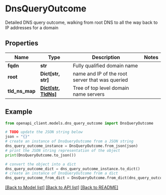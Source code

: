 # DnsQueryOutcome

Detailed DNS query outcome, walking from root DNS to all the way back to IP addresses for a domain

## Properties

Name | Type | Description | Notes
------------ | ------------- | ------------- | -------------
**fqdn** | **str** | Fully qualified domain name | 
**root** | **Dict[str, str]** | name and IP of the root server that was queried | 
**tld_ns_map** | [**Dict[str, TldNs]**](TldNs.md) | Tree of top level domain name servers | 

## Example

```python
from openapi_client.models.dns_query_outcome import DnsQueryOutcome

# TODO update the JSON string below
json = "{}"
# create an instance of DnsQueryOutcome from a JSON string
dns_query_outcome_instance = DnsQueryOutcome.from_json(json)
# print the JSON string representation of the object
print(DnsQueryOutcome.to_json())

# convert the object into a dict
dns_query_outcome_dict = dns_query_outcome_instance.to_dict()
# create an instance of DnsQueryOutcome from a dict
dns_query_outcome_from_dict = DnsQueryOutcome.from_dict(dns_query_outcome_dict)
```
[[Back to Model list]](../README.md#documentation-for-models) [[Back to API list]](../README.md#documentation-for-api-endpoints) [[Back to README]](../README.md)


